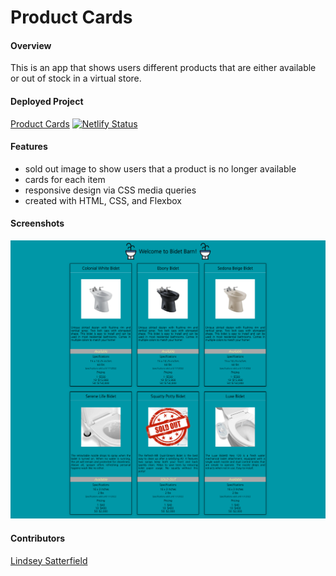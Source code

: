 # Product Cards

#### Overview
This is an app that shows users different products that are either available or out of stock in a virtual store.
#### Deployed Project
[Product Cards](https://lindseysatterfield-product-cards.netlify.app/) [![Netlify Status](https://api.netlify.com/api/v1/badges/a618905c-bfa3-4a46-b8f8-fe6956c81572/deploy-status)](https://app.netlify.com/sites/lindseysatterfield-product-cards/deploys)
#### Features
- sold out image to show users that a product is no longer available
- cards for each item
- responsive design via  CSS media queries
- created with HTML, CSS, and Flexbox

#### Screenshots
![](/images/screenshot.png)

#### Contributors
[Lindsey Satterfield](https://github.com/lindseysatterfield)
